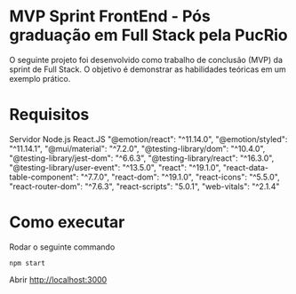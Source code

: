 # MVP Sprint FrontEnd - Pós graduação em Full Stack pela PucRio

O seguinte projeto foi desenvolvido como trabalho de conclusão (MVP) da sprint de Full Stack. O objetivo é demonstrar as habilidades teóricas em um exemplo prático.

# Requisitos

Servidor Node.js
React.JS
    "@emotion/react": "^11.14.0",
    "@emotion/styled": "^11.14.1",
    "@mui/material": "^7.2.0",
    "@testing-library/dom": "^10.4.0",
    "@testing-library/jest-dom": "^6.6.3",
    "@testing-library/react": "^16.3.0",
    "@testing-library/user-event": "^13.5.0",
    "react": "^19.1.0",
    "react-data-table-component": "^7.7.0",
    "react-dom": "^19.1.0",
    "react-icons": "^5.5.0",
    "react-router-dom": "^7.6.3",
    "react-scripts": "5.0.1",
    "web-vitals": "^2.1.4"

# Como executar
Rodar o seguinte commando

 `npm start`

Abrir [http://localhost:3000](http://localhost:3000) 
